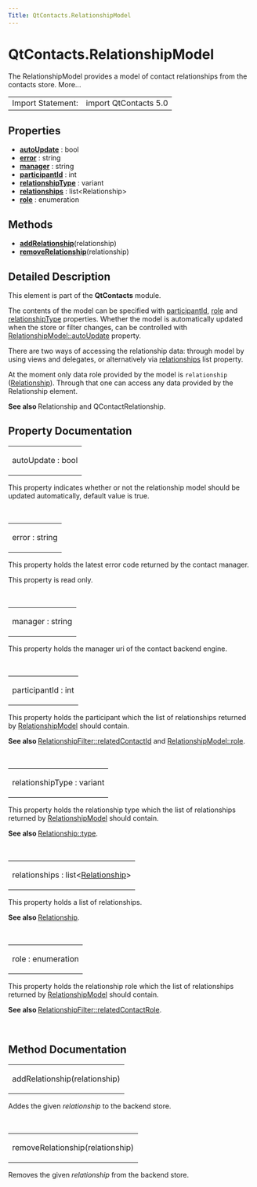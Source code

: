 ```yaml
---
Title: QtContacts.RelationshipModel
---
```


# QtContacts.RelationshipModel

<span class="subtitle"></span>
<!-- $$$RelationshipModel-brief -->
<p>The RelationshipModel provides a model of contact relationships from the contacts store. More...</p>
<!-- @@@RelationshipModel -->
<table class="alignedsummary">
<tr><td class="memItemLeft rightAlign topAlign"> Import Statement:</td><td class="memItemRight bottomAlign"> import QtContacts 5.0</td></tr></table><ul>
</ul>
<h2 id="properties">Properties</h2>
<ul>
<li class="fn"><b><b><a href="#autoUpdate-prop">autoUpdate</a></b></b> : bool</li>
<li class="fn"><b><b><a href="#error-prop">error</a></b></b> : string</li>
<li class="fn"><b><b><a href="#manager-prop">manager</a></b></b> : string</li>
<li class="fn"><b><b><a href="#participantId-prop">participantId</a></b></b> : int</li>
<li class="fn"><b><b><a href="#relationshipType-prop">relationshipType</a></b></b> : variant</li>
<li class="fn"><b><b><a href="#relationships-prop">relationships</a></b></b> : list&lt;Relationship&gt;</li>
<li class="fn"><b><b><a href="#role-prop">role</a></b></b> : enumeration</li>
</ul>
<h2 id="methods">Methods</h2>
<ul>
<li class="fn"><b><b><a href="#addRelationship-method">addRelationship</a></b></b>(relationship)</li>
<li class="fn"><b><b><a href="#removeRelationship-method">removeRelationship</a></b></b>(relationship)</li>
</ul>
<!-- $$$RelationshipModel-description -->
<h2 id="details">Detailed Description</h2>
</p>
<p>This element is part of the <b>QtContacts</b> module.</p>
<p>The contents of the model can be specified with <a href="#participantId-prop">participantId</a>, <a href="#role-prop">role</a> and <a href="#relationshipType-prop">relationshipType</a> properties. Whether the model is automatically updated when the store or filter changes, can be controlled with <a href="#autoUpdate-prop">RelationshipModel::autoUpdate</a> property.</p>
<p>There are two ways of accessing the relationship data: through model by using views and delegates, or alternatively via <a href="https://developer.ubuntu.comapps/qml/sdk-15.04.4/QtContacts.qtcontacts-overview/#relationships">relationships</a> list property.</p>
<p>At the moment only data role provided by the model is <code>relationship</code> (<a href="QtContacts.Relationship.md">Relationship</a>). Through that one can access any data provided by the Relationship element.</p>
<p><b>See also </b>Relationship and QContactRelationship.</p>
<!-- @@@RelationshipModel -->
<h2>Property Documentation</h2>
<!-- $$$autoUpdate -->
<table class="qmlname"><tr valign="top" id="autoUpdate-prop"><td class="tblQmlPropNode"><p><span class="name">autoUpdate</span> : <span class="type">bool</span></p></td></tr></table><p>This property indicates whether or not the relationship model should be updated automatically, default value is true.</p>
<!-- @@@autoUpdate -->
<br/>
<!-- $$$error -->
<table class="qmlname"><tr valign="top" id="error-prop"><td class="tblQmlPropNode"><p><span class="name">error</span> : <span class="type">string</span></p></td></tr></table><p>This property holds the latest error code returned by the contact manager.</p>
<p>This property is read only.</p>
<!-- @@@error -->
<br/>
<!-- $$$manager -->
<table class="qmlname"><tr valign="top" id="manager-prop"><td class="tblQmlPropNode"><p><span class="name">manager</span> : <span class="type">string</span></p></td></tr></table><p>This property holds the manager uri of the contact backend engine.</p>
<!-- @@@manager -->
<br/>
<!-- $$$participantId -->
<table class="qmlname"><tr valign="top" id="participantId-prop"><td class="tblQmlPropNode"><p><span class="name">participantId</span> : <span class="type">int</span></p></td></tr></table><p>This property holds the participant which the list of relationships returned by <a href="index.html">RelationshipModel</a> should contain.</p>
<p><b>See also </b><a href="QtContacts.RelationshipFilter.md#relatedContactId-prop">RelationshipFilter::relatedContactId</a> and <a href="#role-prop">RelationshipModel::role</a>.</p>
<!-- @@@participantId -->
<br/>
<!-- $$$relationshipType -->
<table class="qmlname"><tr valign="top" id="relationshipType-prop"><td class="tblQmlPropNode"><p><span class="name">relationshipType</span> : <span class="type">variant</span></p></td></tr></table><p>This property holds the relationship type which the list of relationships returned by <a href="index.html">RelationshipModel</a> should contain.</p>
<p><b>See also </b><a href="QtContacts.Relationship.md#type-prop">Relationship::type</a>.</p>
<!-- @@@relationshipType -->
<br/>
<!-- $$$relationships -->
<table class="qmlname"><tr valign="top" id="relationships-prop"><td class="tblQmlPropNode"><p><span class="name">relationships</span> : <span class="type">list</span>&lt;<span class="type"><a href="QtContacts.Relationship.md">Relationship</a></span>&gt;</p></td></tr></table><p>This property holds a list of relationships.</p>
<p><b>See also </b><a href="QtContacts.Relationship.md">Relationship</a>.</p>
<!-- @@@relationships -->
<br/>
<!-- $$$role -->
<table class="qmlname"><tr valign="top" id="role-prop"><td class="tblQmlPropNode"><p><span class="name">role</span> : <span class="type">enumeration</span></p></td></tr></table><p>This property holds the relationship role which the list of relationships returned by <a href="index.html">RelationshipModel</a> should contain.</p>
<p><b>See also </b><a href="QtContacts.RelationshipFilter.md#relatedContactRole-prop">RelationshipFilter::relatedContactRole</a>.</p>
<!-- @@@role -->
<br/>
<h2>Method Documentation</h2>
<!-- $$$addRelationship -->
<table class="qmlname"><tr valign="top" id="addRelationship-method"><td class="tblQmlFuncNode"><p><span class="name">addRelationship</span>(<span class="type">relationship</span>)</p></td></tr></table><p>Addes the given <i>relationship</i> to the backend store.</p>
<!-- @@@addRelationship -->
<br/>
<!-- $$$removeRelationship -->
<table class="qmlname"><tr valign="top" id="removeRelationship-method"><td class="tblQmlFuncNode"><p><span class="name">removeRelationship</span>(<span class="type">relationship</span>)</p></td></tr></table><p>Removes the given <i>relationship</i> from the backend store.</p>
<!-- @@@removeRelationship -->
<br/>
